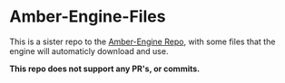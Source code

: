 # Amber-Engine-Files
This is a sister repo to the [Amber-Engine Repo](https://github.com/seba244c/Amber-Engine), with some files that the engine will automaticly download and use.

**This repo does not support any PR's, or commits.**
